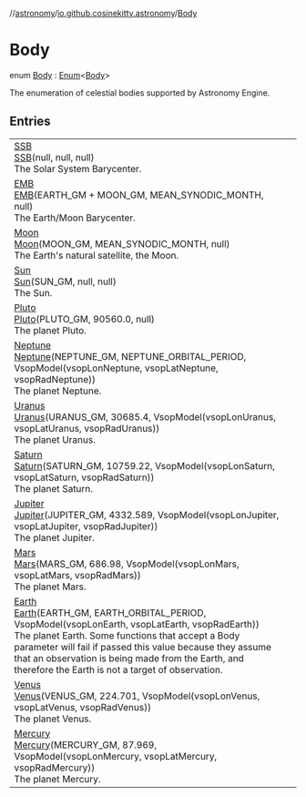 //[astronomy](../../../index.md)/[io.github.cosinekitty.astronomy](../index.md)/[Body](index.md)

# Body

enum [Body](index.md) : [Enum](https://kotlinlang.org/api/latest/jvm/stdlib/kotlin/-enum/index.html)&lt;[Body](index.md)&gt; 

The enumeration of celestial bodies supported by Astronomy Engine.

## Entries

| | |
|---|---|
| [SSB](-s-s-b/index.md)<br>[SSB](-s-s-b/index.md)(null, null, null)<br>The Solar System Barycenter. |
| [EMB](-e-m-b/index.md)<br>[EMB](-e-m-b/index.md)(EARTH_GM + MOON_GM, MEAN_SYNODIC_MONTH, null)<br>The Earth/Moon Barycenter. |
| [Moon](-moon/index.md)<br>[Moon](-moon/index.md)(MOON_GM, MEAN_SYNODIC_MONTH, null)<br>The Earth's natural satellite, the Moon. |
| [Sun](-sun/index.md)<br>[Sun](-sun/index.md)(SUN_GM, null, null)<br>The Sun. |
| [Pluto](-pluto/index.md)<br>[Pluto](-pluto/index.md)(PLUTO_GM, 90560.0, null)<br>The planet Pluto. |
| [Neptune](-neptune/index.md)<br>[Neptune](-neptune/index.md)(NEPTUNE_GM, NEPTUNE_ORBITAL_PERIOD, VsopModel(vsopLonNeptune, vsopLatNeptune, vsopRadNeptune))<br>The planet Neptune. |
| [Uranus](-uranus/index.md)<br>[Uranus](-uranus/index.md)(URANUS_GM, 30685.4, VsopModel(vsopLonUranus, vsopLatUranus, vsopRadUranus))<br>The planet Uranus. |
| [Saturn](-saturn/index.md)<br>[Saturn](-saturn/index.md)(SATURN_GM, 10759.22, VsopModel(vsopLonSaturn, vsopLatSaturn, vsopRadSaturn))<br>The planet Saturn. |
| [Jupiter](-jupiter/index.md)<br>[Jupiter](-jupiter/index.md)(JUPITER_GM, 4332.589, VsopModel(vsopLonJupiter, vsopLatJupiter, vsopRadJupiter))<br>The planet Jupiter. |
| [Mars](-mars/index.md)<br>[Mars](-mars/index.md)(MARS_GM, 686.98, VsopModel(vsopLonMars, vsopLatMars, vsopRadMars))<br>The planet Mars. |
| [Earth](-earth/index.md)<br>[Earth](-earth/index.md)(EARTH_GM, EARTH_ORBITAL_PERIOD, VsopModel(vsopLonEarth, vsopLatEarth, vsopRadEarth))<br>The planet Earth. Some functions that accept a Body parameter will fail if passed this value because they assume that an observation is being made from the Earth, and therefore the Earth is not a target of observation. |
| [Venus](-venus/index.md)<br>[Venus](-venus/index.md)(VENUS_GM, 224.701, VsopModel(vsopLonVenus, vsopLatVenus, vsopRadVenus))<br>The planet Venus. |
| [Mercury](-mercury/index.md)<br>[Mercury](-mercury/index.md)(MERCURY_GM, 87.969, VsopModel(vsopLonMercury, vsopLatMercury, vsopRadMercury))<br>The planet Mercury. |

